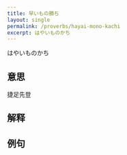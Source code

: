 ```yaml
---
title: 早いもの勝ち
layout: single
permalink: /proverbs/hayai-mono-kachi
excerpt: はやいものかち
---
```


はやいものかち

## 意思

捷足先登

## 解释

## 例句

